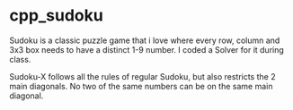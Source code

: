 # cpp_sudoku

Sudoku is a classic puzzle game that i love where every row, column and 3x3 box needs to have a distinct 1-9 number. I coded a Solver for it during class.

Sudoku-X follows all the rules of regular Sudoku, but also restricts the 2 main diagonals.
No two of the same numbers can be on the same main diagonal.
